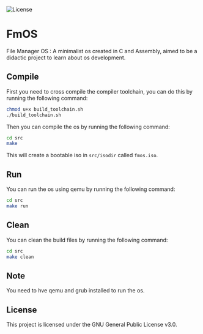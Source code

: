 ![License](https://img.shields.io/badge/license-GNU_GPL_V3-orange)




# FmOS
File Manager OS : A minimalist os created in C and Assembly, aimed to be a didactic project to learn about os development.

## Compile

First you need to cross compile the compiler toolchain, you can do this by running the following command:

```bash
chmod u+x build_toolchain.sh
./build_toolchain.sh
```

Then you can compile the os by running the following command:

```bash
cd src
make
``` 

This will create a bootable iso in `src/isodir` called `fmos.iso`.

## Run

You can run the os using qemu by running the following command:

```bash
cd src
make run
```

## Clean

You can clean the build files by running the following command:

```bash
cd src
make clean
```


## Note
You need to hve qemu and grub installed to run the os.

## License
This project is licensed under the GNU General Public License v3.0.

